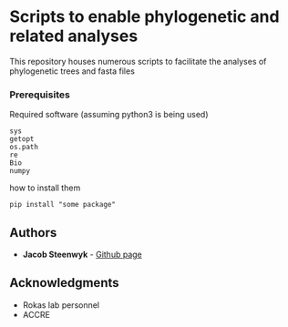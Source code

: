 # Scripts to enable phylogenetic and related analyses

This repository houses numerous scripts to facilitate the analyses of phylogenetic trees and fasta files

### Prerequisites

Required software
(assuming python3 is being used)

```
sys
getopt
os.path
re
Bio
numpy
```

how to install them

```
pip install "some package"
```

## Authors

* **Jacob Steenwyk** - [Github page](https://jsteenwyk.github.io/)

## Acknowledgments

* Rokas lab personnel
* ACCRE

